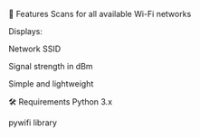 🚀 Features
Scans for all available Wi-Fi networks

Displays:

Network SSID

Signal strength in dBm

Simple and lightweight

🛠️ Requirements
Python 3.x

pywifi library
